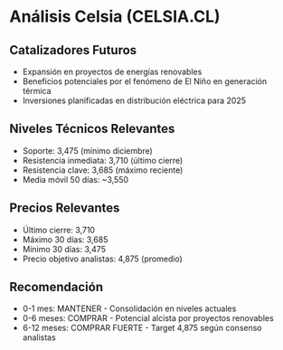 # Análisis Celsia (CELSIA.CL)

## Catalizadores Futuros

- Expansión en proyectos de energías renovables
- Beneficios potenciales por el fenómeno de El Niño en generación térmica
- Inversiones planificadas en distribución eléctrica para 2025

## Niveles Técnicos Relevantes

- Soporte: 3,475 (mínimo diciembre)
- Resistencia inmediata: 3,710 (último cierre)
- Resistencia clave: 3,685 (máximo reciente)
- Media móvil 50 días: ~3,550

## Precios Relevantes

- Último cierre: 3,710
- Máximo 30 días: 3,685
- Mínimo 30 días: 3,475
- Precio objetivo analistas: 4,875 (promedio)

## Recomendación

- 0-1 mes: MANTENER - Consolidación en niveles actuales
- 0-6 meses: COMPRAR - Potencial alcista por proyectos renovables
- 6-12 meses: COMPRAR FUERTE - Target 4,875 según consenso analistas
